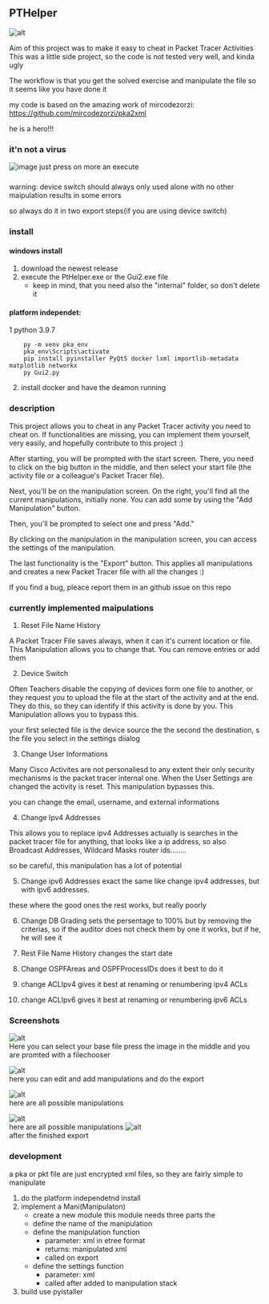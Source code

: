 ## PTHelper

![alt](imgs/HomeScreen.png)

Aim of this project was to make it easy to cheat in Packet Tracer Activities
This was a little side project, so the code is not tested very well, and kinda ugly

The workflow is that you get the solved exercise and manipulate the file so it seems like you have done it

my code is based on the amazing work of mircodezorzi:
https://github.com/mircodezorzi/pka2xml

he is a hero!!!

### it'n not a virus
![image](https://github.com/SwagmasterSwag/PTHelper/assets/149953265/d291edcb-0ec2-48ab-850b-ef3ac58dca59)
just press on more an execute

###
warning: device switch should always only used alone with no other maipulation results in some errors

so always do it in two export steps(if you are using device switch)

### install 

#### windows install
1. download the newest release
2. execute the PtHelper.exe or the Gui2.exe file
    - keep in mind, that you need also the "internal" folder, so don't delete it

#### platform independet:
1 python 3.9.7 
``` shell
    py -m venv pka_env
    pka_env\Scripts\activate
    pip install pyinstaller PyQt5 docker lxml importlib-metadata matplotlib networkx
    py Gui2.py
```
2. install docker and have the deamon running

### description

This project allows you to cheat in any Packet Tracer activity you need to cheat on. If functionalities are missing, you can implement them yourself, very easily, and hopefully contribute to this project :)

After starting, you will be prompted with the start screen. There, you need to click on the big button in the middle, and then select your start file (the activity file or a colleague's Packet Tracer file).

Next, you'll be on the manipulation screen. On the right, you'll find all the current manipulations, initially none. You can add some by using the "Add Manipulation" button.

Then, you'll be prompted to select one and press "Add."

By clicking on the manipulation in the manipulation screen, you can access the settings of the manipulation.

The last functionality is the "Export" button. This applies all manipulations and creates a new Packet Tracer file with all the changes :)

If you find a bug, pleace report them in an github issue on this repo

### currently implemented maipulations
1.  Reset File Name History

A Packet Tracer File saves always, when it can it's current location or file. This Manipulation allows you to change that. You can remove entries or add them

2. Device Switch

Often Teachers disable the copying of devices form one file to another, or they request you to upload the file at the start of the activity and at the end. They do this, so they can identify if this activity is done by you. This Manipulation allows you to bypass this.

your first selected file is the device source the the second the destination, s the file you select in the settings diialog

3. Change User Informations

Many Cisco Activites are not personaliesd to any extent their only security mechanisms is the packet tracer internal one. When the User Settings are changed the activity is reset. This manipulation bypasses this.

you can change the email, username, and external informations

4. Change Ipv4 Addresses

This allows you to replace ipv4 Addresses actuially is searches in the packet tracer file for anything, that looks like a ip address, so also Broadcast Addresses, Wildcard Masks router ids........

so be careful, this manipulation has a lot of potential

5. Change ipv6 Addresses exact the same like change ipv4 addresses, but with ipv6 addresses. 

these where the good ones the rest works, but really poorly

6. Change DB Grading
sets the persentage to 100% but by removing the criterias, so if the auditor does not check them by one it works, but if he, he will see it

7. Rest File Name History
changes the start date

8. Change OSPFAreas and OSPFProcessIDs
does it best to do it

9. change ACLIpv4
gives it best at renaming or renumbering ipv4 ACLs


10. change ACLIpv6
gives it best at renaming or renumbering ipv6 ACLs

### Screenshots

![alt](imgs/FileSelect.png)<br>
Here you can select your base file press the image in the middle and you are promted with a filechooser

![alt](imgs/HomeScreen.png)<br>
here you can edit and add manipulations and do the export

![alt](imgs/Manis.png)<br>
here are all possible manipulations

![alt](imgs/ChangeIpInAction.png)<br>
here are all possible manipulations
![alt](imgs/Finshed.png)<br>
after the finished export

### development

a pka or pkt file are just encrypted xml files, so they are fairly simple to manipulate

1. do the platform independetnd install 
2. implement a Mani(Manipulaton)
    - create a new module this module needs three parts the 
    - define the name of the manipulation
    - define the manipulation function
        - parameter: xml in etree format    
        - returns: manipulated xml
        - called on export
    - define the settings function
        - parameter: xml
        - called after added to manipulation stack
3. build use pyistaller

